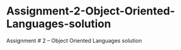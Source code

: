 # Assignment-2-Object-Oriented-Languages-solution
Assignment # 2 – Object Oriented Languages solution

